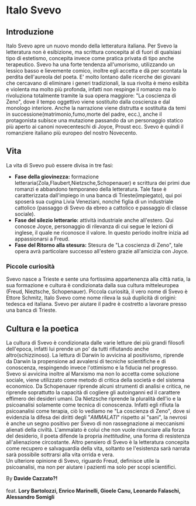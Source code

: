 # Italo Svevo
## Introduzione
Italo Svevo apre un nuovo mondo della letteratura italiana.
Per Svevo la letteratura non è esibizione, ma scrittura concepita al di fuori di qualsiasi tipo di estetismo, concepita invece come pratica privata di tipo anche terapeutico.
Svevo ha una forte tendenza all'umorismo, utilizzando un lessico basso e lievemente comico, inoltre egli accetta e dà per scontata la perdita dell'aureola del poeta.
E' molto lontano dalle ricerche dei giovani che cercavano di eliminare i generi tradizionali, la sua rivolta è meno esibita e violenta ma molto più profonda, infatti non respinge il romanzo ma 
lo rivoluziona totalmente tramite la sua opera maggiore: "La coscienza di Zeno", dove il tempo oggettivo viene sostituito dalla coscienza e dal monologo interiore. Anche la narrazione viene distrutta
e sostituita da temi in successione(matrimonio,fumo,morte del padre, ecc.), anche il protagonista subisce una mutazione passando da un personaggio statico più aperto ai canoni novecenteschi di Joyce, Proust ecc.
Svevo è quindi il romanziere italiano più europeo del nostro Novecento.

## Vita
La vita di Svevo può essere divisa in tre fasi:
- **Fase della giovinezza:** formazione letteraria(Zola,Flaubert,Nietzsche,Schopenauer) e scrittura dei primi due romanzi e abbandono temporaneo della letteratura. Tale fase è caratterizzata dall'impiego in una banca di Trieste(impiegato), qui poi sposerà sua cugina Livia Veneziani, nonché figlia di un industriale cattolico (passaggo di Svevo da ebreo a cattolico e passaggio di classe sociale).
- **Fase del silezio letterario:** attività industriale anche all'estero. Qui conosce Joyce, personaggio di rilevanza di cui segue le lezioni di inglese, il quale ne riconosce il valore. In questo periodo inoltre inizia ad appassionarsi a Freud.
- **Fase del Ritorno alla stesura:** Stesura de "La coscienza di Zeno", tale opera avrà particolare successo all'estero grazie all'amicizia con Joyce.

### Piccole curiosità
Svevo nasce a Trieste e sente una fortissima appartenenza alla città natia, la sua formazione e cultura è condizionata dalla sua cultura mitteleuropea (Freud, Nieztsche, Schopenauer). 
Piccola curiosità, il vero nome di Svevo è Ettore Schmitz, Italo Svevo come nome rileva la suà duplicità di origini: tedesca ed italiana.
Svevo per aiutare il padre è costretto a lavorare presso una banca di Trieste.

## Cultura e la poetica 
La cultura di Svevo è condizionata dalle varie letture dei più grandi filosofi dell'epoca, infatti lui prende un po' da tutti rifiutando anche altro(schizzinoso). La lettura di Darwin lo avvicina al positivismo, riprende 
da Darwin la propensione ad avvalersi di tecniche scientifiche e di conoscenza, respingendo invece l'ottimismo e la fiducia nel progresso. Svevo si avvicina inoltre al Marxismo ma non lo accetta come soluzione sociale, 
viene utilizzato come metodo di critica della società e del sistema economico.
Da Schopenauer riprende alcuni strumenti di analisi e critica, ne riprende soprattutto la capacità di cogliere gli autoinganni ed il carattere effimero dei desideri umani.
Da Nietzsche riprende la pluralità dell'io e la psicoanalisi solamente come tecnica di conoscenza.
Infatti egli rifiuta la psicoanalisi come terapia, ciò lo vediamo ne "La coscienza di Zeno", dove si evidenzia la difesa dei diritti degli "*AMMALATI*" rispetto ai "sani", la nevrosi è anche un segno positivo per Svevo
di non rassegnazione ai meccanismi alienati della civiltà. L'ammalato è colui che non vuole rinunciare alla forza del desiderio, il poeta difende la propria *inettitudine*, una forma di resistenza all'alienazione circostante.
Altro pensiero di Svevo è la letteratura concepita come recupero e salvaguardia della vita, soltanto se l'esistenza sarà narrata sarà possibile sottrarsi alla vita orrida e vera.<br>
Un ulteriore opinione di Svevo, riguardo Freud, definisce utile la psicoanalisi, ma non per aiutare i pazienti ma solo per scopi scientifici.

By **Davide Cazzato?!**
<br>
<br>
feat. **Lory Bartolozzi, Enrico Marinelli, Gioele Canu, Leonardo Falaschi, Alessandro Somigli**
